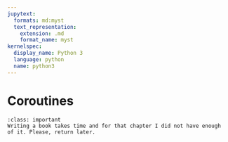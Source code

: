 ```yaml
---
jupytext:
  formats: md:myst
  text_representation:
    extension: .md
    format_name: myst
kernelspec:
  display_name: Python 3
  language: python
  name: python3
---
```


# Coroutines

````{admonition} Thsis chapter is not ready yet?
:class: important
Writing a book takes time and for that chapter I did not have enough of it. Please, return later.
````